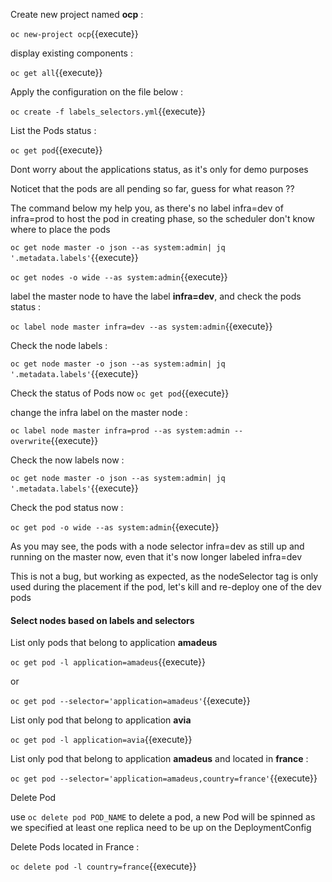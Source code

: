 
Create new project named **ocp** :

`oc new-project ocp`{{execute}}

display existing components :

`oc get all`{{execute}}

Apply the configuration on the file below :

`oc create -f labels_selectors.yml`{{execute}}

List the Pods status :

`oc get pod`{{execute}}


Dont worry about the applications status, as it's only for demo purposes


Noticet that the pods are all pending so far, guess for what reason ??


The command below my help you, as there's no label infra=dev of infra=prod to host the pod in creating phase, so the scheduler don't know where to place the pods


`oc get node master -o json --as system:admin| jq '.metadata.labels'`{{execute}}




`oc get nodes -o wide --as system:admin`{{execute}}


label the master node to have the label **infra=dev**, and check the pods status :

`oc label node master infra=dev --as system:admin`{{execute}}

Check the node labels :

`oc get node master -o json --as system:admin| jq '.metadata.labels'`{{execute}}


Check the status of Pods now
`oc get pod`{{execute}}

change the infra label on the master node :

`oc label node master infra=prod --as system:admin --overwrite`{{execute}}

Check the now labels now :

`oc get node master -o json --as system:admin| jq '.metadata.labels'`{{execute}}


Check the pod status now :

`oc get pod -o wide --as system:admin`{{execute}}

As you may see, the pods with a node selector infra=dev as still up and running on the master now, even that it's now longer labeled infra=dev

This is not a bug, but working as expected, as the nodeSelector tag is only used during the placement if the pod, let's kill and re-deploy one of the dev pods

#### Select nodes based on labels and selectors


List only pods that belong to application **amadeus**


`oc get pod -l application=amadeus`{{execute}}

or

`oc get pod --selector='application=amadeus'`{{execute}}

List only pod that belong to application **avia**

`oc get pod -l application=avia`{{execute}}

List only pod that belong to application **amadeus** and located in **france** :

`oc get pod --selector='application=amadeus,country=france'`{{execute}}


Delete Pod

use `oc delete pod POD_NAME` to delete a pod, a new Pod will be spinned as we specified at least one replica need to be up on the DeploymentConfig


Delete Pods located in France :

`oc delete pod -l country=france`{{execute}}